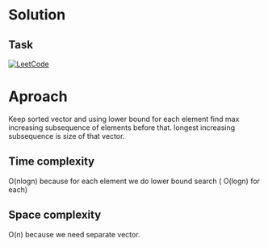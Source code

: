 # Solution

## Task
[![LeetCode](https://img.shields.io/badge/LeetCode-Solutions-brightgreen)](https://leetcode.com/problems/longest-increasing-subsequence)

# Aproach
Keep sorted vector and using lower bound for each element find max increasing subsequence of elements before that. longest increasing subsequence is size of that vector.

## Time complexity

O(nlogn) because for each element we do lower bound search ( O(logn) for each)

## Space complexity

O(n) because we need separate vector.
